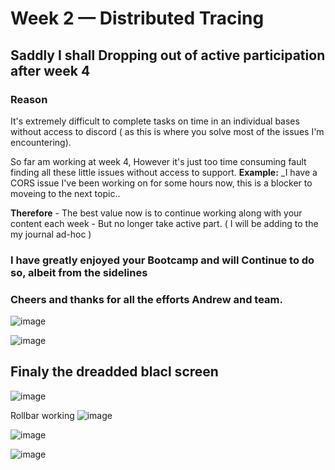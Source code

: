 # Week 2 — Distributed Tracing

## **Saddly I shall Dropping out of active participation after week 4** 

### **Reason**
It's extremely difficult to complete tasks on time in an individual bases without access to discord  ( as this is where you solve most of the issues I'm encountering). 

So far am working at week 4,  However it's just too time consuming fault finding all these little issues without access to support. 
**Example:** _I have a CORS issue I've been working on for some hours now, this is a blocker to moveing to the next topic..    

**Therefore**  - The best value now is to continue working along with your content each week - But no longer take active part. ( I will be adding to the my journal ad-hoc )  

### I have greatly enjoyed your Bootcamp and will Continue to do so, albeit from the sidelines
### Cheers and thanks for all the efforts Andrew and team.  


![image](https://user-images.githubusercontent.com/124871057/224757435-c11d927f-1c36-4830-b894-26d238c3aaaf.png)

![image](https://user-images.githubusercontent.com/124871057/224757606-e4a4cad0-934b-4e75-8a64-936be71247c9.png)

## Finaly the dreadded blacl screen

![image](https://user-images.githubusercontent.com/124871057/224758042-06948485-c658-4571-b9b6-98433efd0e28.png)

Rollbar working 
![image](https://user-images.githubusercontent.com/124871057/224758243-fe114f7e-05d5-48b9-89bd-a908bc1a1371.png)



![image](https://user-images.githubusercontent.com/124871057/224758839-005f41f3-66c5-413b-9a2d-be1d3630c039.png)


![image](https://user-images.githubusercontent.com/124871057/224758763-4906c47f-71c3-4e5f-9141-f55ef755c2cb.png)
